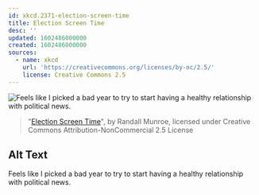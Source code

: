 ```yaml
---
id: xkcd.2371-election-screen-time
title: Election Screen Time
desc: ''
updated: 1602486000000
created: 1602486000000
sources:
  - name: xkcd
    url: 'https://creativecommons.org/licenses/by-nc/2.5/'
    license: Creative Commons 2.5
---
```

![Feels like I picked a bad year to try to start having a healthy relationship with political news.](https://imgs.xkcd.com/comics/election_screen_time.png)
> "[Election Screen Time](https://xkcd.com/2371/)", by Randall Munroe, licensed under Creative Commons Attribution-NonCommercial 2.5 License

## Alt Text
Feels like I picked a bad year to try to start having a healthy relationship with political news.
